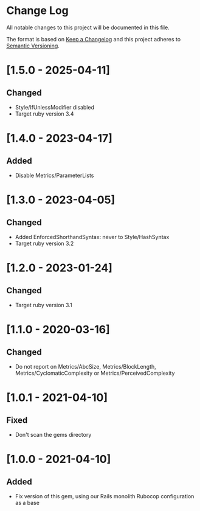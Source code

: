 # Change Log
All notable changes to this project will be documented in this file.

The format is based on [Keep a Changelog](http://keepachangelog.com/)
and this project adheres to [Semantic Versioning](http://semver.org/).

# [1.5.0 - 2025-04-11]
## Changed
- Style/IfUnlessModifier disabled
- Target ruby version 3.4

# [1.4.0 - 2023-04-17]
## Added
- Disable Metrics/ParameterLists

# [1.3.0 - 2023-04-05]
## Changed
- Added EnforcedShorthandSyntax: never to Style/HashSyntax
- Target ruby version 3.2

# [1.2.0 - 2023-01-24]
## Changed
- Target ruby version 3.1

# [1.1.0 - 2020-03-16]
## Changed
- Do not report on Metrics/AbcSize, Metrics/BlockLength,
  Metrics/CyclomaticComplexity or Metrics/PerceivedComplexity

# [1.0.1 - 2021-04-10]
## Fixed
- Don't scan the gems directory

# [1.0.0 - 2021-04-10]
## Added
- Fix version of this gem, using our Rails monolith Rubocop configuration as a base
